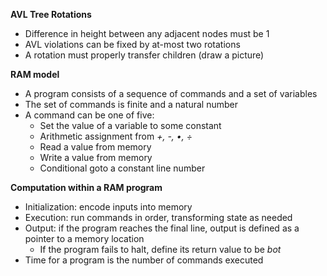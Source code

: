 **AVL Tree Rotations**

- Difference in height between any adjacent nodes must be 1
- AVL violations can be fixed by at-most two rotations
- A rotation must properly transfer children (draw a picture)

**RAM model**

- A program consists of a sequence of commands and a set of variables
- The set of commands is finite and a natural number
- A command can be one of five:
  - Set the value of a variable to some constant
  - Arithmetic assignment from _+, -, •, ÷_
  - Read a value from memory
  - Write a value from memory
  - Conditional goto a constant line number

**Computation within a RAM program**

- Initialization: encode inputs into memory
- Execution: run commands in order, transforming state as needed
- Output: if the program reaches the final line, output is defined as a pointer to a memory location
  - If the program fails to halt, define its return value to be _bot_
- Time for a program is the number of commands executed
